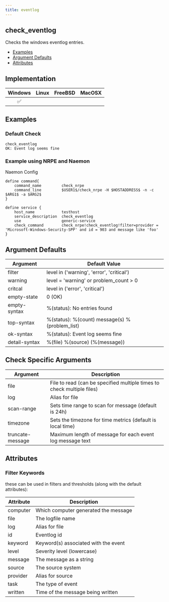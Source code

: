 ```yaml
---
title: eventlog
---
```


## check_eventlog

Checks the windows eventlog entries.

- [Examples](#examples)
- [Argument Defaults](#argument-defaults)
- [Attributes](#attributes)

## Implementation

| Windows            | Linux | FreeBSD | MacOSX |
|:------------------:|:-----:|:-------:|:------:|
| :white_check_mark: |       |         |        |

## Examples

### Default Check

    check_eventlog
    OK: Event log seems fine

### Example using NRPE and Naemon

Naemon Config

    define command{
        command_name         check_nrpe
        command_line         $USER1$/check_nrpe -H $HOSTADDRESS$ -n -c $ARG1$ -a $ARG2$
    }

    define service {
        host_name            testhost
        service_description  check_eventlog
        use                  generic-service
        check_command        check_nrpe!check_eventlog!filter=provider = 'Microsoft-Windows-Security-SPP' and id = 903 and message like 'foo'
    }

## Argument Defaults

| Argument      | Default Value                                  |
| ------------- | ---------------------------------------------- |
| filter        | level in ('warning', 'error', 'critical')      |
| warning       | level = 'warning' or problem_count > 0         |
| critcal       | level in ('error', 'critical')                 |
| empty-state   | 0 (OK)                                         |
| empty-syntax  | %(status): No entries found                    |
| top-syntax    | %(status): %(count) message(s) %(problem_list) |
| ok-syntax     | %(status): Event log seems fine                |
| detail-syntax | %(file) %(source) (%(message))                 |

## Check Specific Arguments

| Argument         | Description                                                            |
| ---------------- | ---------------------------------------------------------------------- |
| file             | File to read (can be specified multiple times to check multiple files) |
| log              | Alias for file                                                         |
| scan-range       | Sets time range to scan for message (default is 24h)                   |
| timezone         | Sets the timezone for time metrics (default is local time)             |
| truncate-message | Maximum length of message for each event log message text              |

## Attributes

### Filter Keywords

these can be used in filters and thresholds (along with the default attributes):

| Attribute | Description                          |
| --------- | ------------------------------------ |
| computer  | Which computer generated the message |
| file      | The logfile name                     |
| log       | Alias for file                       |
| id        | Eventlog id                          |
| keyword   | Keyword(s) associated with the event |
| level     | Severity level (lowercase)           |
| message   | The message as a string              |
| source    | The source system                    |
| provider  | Alias for source                     |
| task      | The type of event                    |
| written   | Time of the message being written    |

